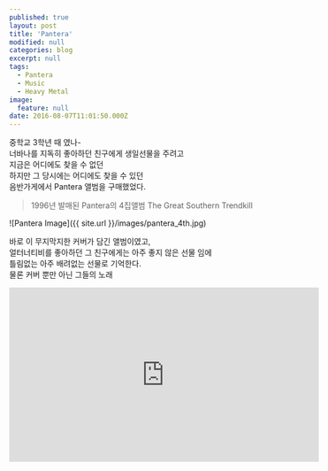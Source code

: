 ```yaml
---
published: true
layout: post
title: 'Pantera'
modified: null
categories: blog
excerpt: null
tags:
  - Pantera
  - Music
  - Heavy Metal
image:
  feature: null
date: 2016-08-07T11:01:50.000Z
---
```


중학교 3학년 때 였나-
<br>너바나를 지독히 좋아하던 친구에게 생일선물을 주려고
<br>지금은 어디에도 찾을 수 없던
<br>하지만 그 당시에는 어디에도 찾을 수 있던
<br>음반가게에서 Pantera 앨범을 구매했었다.

>1996년 발매된 Pantera의 4집앨범 The Great Southern Trendkill

![Pantera Image]({{ site.url }}/images/pantera_4th.jpg)

바로 이 무지막지한 커버가 담긴 앨범이였고, 
<br>얼터너티비를 좋아하던 그 친구에게는 아주 좋지 않은 선물 임에
<br>틀림없는 아주 배려없는 선물로 기억한다.
<br>물론 커버 뿐만 아닌 그들의 노래



<iframe width="560" height="315" src="https://www.youtube.com/embed/2-V8kYT1pvE?list=PLA4F936A27CB89296" frameborder="0" allowfullscreen></iframe>